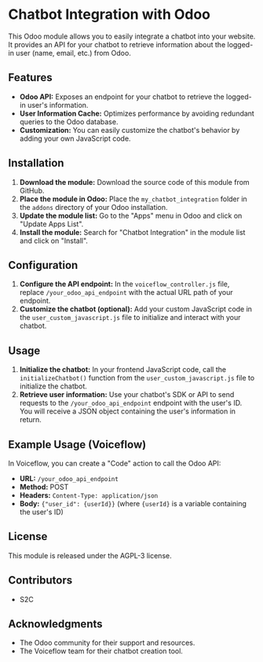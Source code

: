 # Chatbot Integration with Odoo

This Odoo module allows you to easily integrate a chatbot into your website. It provides an API for your chatbot to retrieve information about the logged-in user (name, email, etc.) from Odoo.

## Features

* **Odoo API:** Exposes an endpoint for your chatbot to retrieve the logged-in user's information.
* **User Information Cache:** Optimizes performance by avoiding redundant queries to the Odoo database.
* **Customization:** You can easily customize the chatbot's behavior by adding your own JavaScript code.

## Installation

1. **Download the module:** Download the source code of this module from GitHub.
2. **Place the module in Odoo:** Place the `my_chatbot_integration` folder in the `addons` directory of your Odoo installation.
3. **Update the module list:** Go to the "Apps" menu in Odoo and click on "Update Apps List".
4. **Install the module:** Search for "Chatbot Integration" in the module list and click on "Install".

## Configuration

1. **Configure the API endpoint:** In the `voiceflow_controller.js` file, replace `/your_odoo_api_endpoint` with the actual URL path of your endpoint.
2. **Customize the chatbot (optional):** Add your custom JavaScript code in the `user_custom_javascript.js` file to initialize and interact with your chatbot.

## Usage

1. **Initialize the chatbot:** In your frontend JavaScript code, call the `initializeChatbot()` function from the `user_custom_javascript.js` file to initialize the chatbot.
2. **Retrieve user information:** Use your chatbot's SDK or API to send requests to the `/your_odoo_api_endpoint` endpoint with the user's ID. You will receive a JSON object containing the user's information in return.

## Example Usage (Voiceflow)

In Voiceflow, you can create a "Code" action to call the Odoo API:

* **URL:** `/your_odoo_api_endpoint`
* **Method:** POST
* **Headers:** `Content-Type: application/json`
* **Body:** `{"user_id": {userId}}` (where `{userId}` is a variable containing the user's ID)

## License

This module is released under the AGPL-3 license.

## Contributors

* S2C

## Acknowledgments

* The Odoo community for their support and resources.
* The Voiceflow team for their chatbot creation tool.
